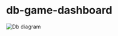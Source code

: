 # db-game-dashboard
![Db diagram](https://res.cloudinary.com/ds32s8wd4/image/upload/v1602663102/backend-db-game_Diagram_oi74c0.png
)

